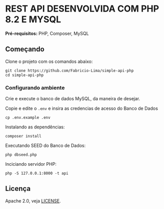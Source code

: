 # REST API DESENVOLVIDA COM PHP 8.2 E MYSQL

**Pré-requisitos:** PHP, Composer, MySQL

## Começando

Clone o projeto com os comandos abaixo:

```
git clone https://github.com/Fabricio-Lima/simple-api-php
cd simple-api-php
```

### Configurando ambiente

Crie e execute o banco de dados MySQL, da maneira de desejar.


Copie e edite o `.env` e insira as credencias de acesso do Banco de Dados

```
cp .env.example .env
```

Instalando as dependências:

```
composer install
```

Executando SEED do Banco de Dados:

```
php dbseed.php
```

Inciciando servidor PHP:

```
php -S 127.0.0.1:8000 -t api
```

## Licença

Apache 2.0, veja [LICENSE](LICENSE).
